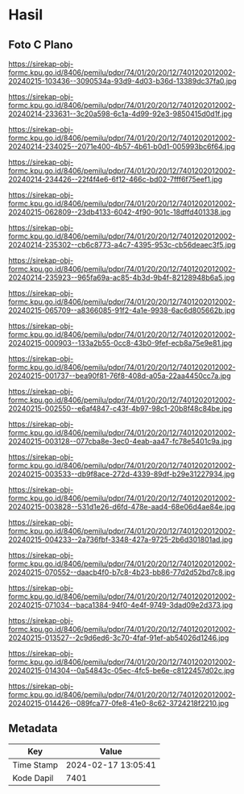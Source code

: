 # Hasil

## Foto C Plano

https://sirekap-obj-formc.kpu.go.id/8406/pemilu/pdpr/74/01/20/20/12/7401202012002-20240215-103436--3090534a-93d9-4d03-b36d-13389dc37fa0.jpg

https://sirekap-obj-formc.kpu.go.id/8406/pemilu/pdpr/74/01/20/20/12/7401202012002-20240214-233631--3c20a598-6c1a-4d99-92e3-9850415d0d1f.jpg

https://sirekap-obj-formc.kpu.go.id/8406/pemilu/pdpr/74/01/20/20/12/7401202012002-20240214-234025--2071e400-4b57-4b61-b0d1-005993bc6f64.jpg

https://sirekap-obj-formc.kpu.go.id/8406/pemilu/pdpr/74/01/20/20/12/7401202012002-20240214-234426--22f4f4e6-6f12-466c-bd02-7fff6f75eef1.jpg

https://sirekap-obj-formc.kpu.go.id/8406/pemilu/pdpr/74/01/20/20/12/7401202012002-20240215-062809--23db4133-6042-4f90-901c-18dffd401338.jpg

https://sirekap-obj-formc.kpu.go.id/8406/pemilu/pdpr/74/01/20/20/12/7401202012002-20240214-235302--cb6c8773-a4c7-4395-953c-cb56deaec3f5.jpg

https://sirekap-obj-formc.kpu.go.id/8406/pemilu/pdpr/74/01/20/20/12/7401202012002-20240214-235923--965fa69a-ac85-4b3d-9b4f-82128948b6a5.jpg

https://sirekap-obj-formc.kpu.go.id/8406/pemilu/pdpr/74/01/20/20/12/7401202012002-20240215-065709--a8366085-91f2-4a1e-9938-6ac6d805662b.jpg

https://sirekap-obj-formc.kpu.go.id/8406/pemilu/pdpr/74/01/20/20/12/7401202012002-20240215-000903--133a2b55-0cc8-43b0-9fef-ecb8a75e9e81.jpg

https://sirekap-obj-formc.kpu.go.id/8406/pemilu/pdpr/74/01/20/20/12/7401202012002-20240215-001737--bea90f81-76f8-408d-a05a-22aa4450cc7a.jpg

https://sirekap-obj-formc.kpu.go.id/8406/pemilu/pdpr/74/01/20/20/12/7401202012002-20240215-002550--e6af4847-c43f-4b97-98c1-20b8f48c84be.jpg

https://sirekap-obj-formc.kpu.go.id/8406/pemilu/pdpr/74/01/20/20/12/7401202012002-20240215-003128--077cba8e-3ec0-4eab-aa47-fc78e5401c9a.jpg

https://sirekap-obj-formc.kpu.go.id/8406/pemilu/pdpr/74/01/20/20/12/7401202012002-20240215-003533--db9f8ace-272d-4339-89df-b29e31227934.jpg

https://sirekap-obj-formc.kpu.go.id/8406/pemilu/pdpr/74/01/20/20/12/7401202012002-20240215-003828--531d1e26-d6fd-478e-aad4-68e06d4ae84e.jpg

https://sirekap-obj-formc.kpu.go.id/8406/pemilu/pdpr/74/01/20/20/12/7401202012002-20240215-004233--2a736fbf-3348-427a-9725-2b6d301801ad.jpg

https://sirekap-obj-formc.kpu.go.id/8406/pemilu/pdpr/74/01/20/20/12/7401202012002-20240215-070552--daacb4f0-b7c8-4b23-bb86-77d2d52bd7c8.jpg

https://sirekap-obj-formc.kpu.go.id/8406/pemilu/pdpr/74/01/20/20/12/7401202012002-20240215-071034--baca1384-94f0-4e4f-9749-3dad09e2d373.jpg

https://sirekap-obj-formc.kpu.go.id/8406/pemilu/pdpr/74/01/20/20/12/7401202012002-20240215-013527--2c9d6ed6-3c70-4faf-91ef-ab54026d1246.jpg

https://sirekap-obj-formc.kpu.go.id/8406/pemilu/pdpr/74/01/20/20/12/7401202012002-20240215-014304--0a54843c-05ec-4fc5-be6e-c8122457d02c.jpg

https://sirekap-obj-formc.kpu.go.id/8406/pemilu/pdpr/74/01/20/20/12/7401202012002-20240215-014426--089fca77-0fe8-41e0-8c62-3724218f2210.jpg


## Metadata

| Key        | Value               |
| ---------- | ------------------- |
| Time Stamp | 2024-02-17 13:05:41 |
| Kode Dapil | 7401                |



